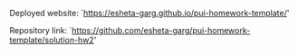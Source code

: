 Deployed website: `https://esheta-garg.github.io/pui-homework-template/'

Repository link: `https://github.com/esheta-garg/pui-homework-template/solution-hw2'